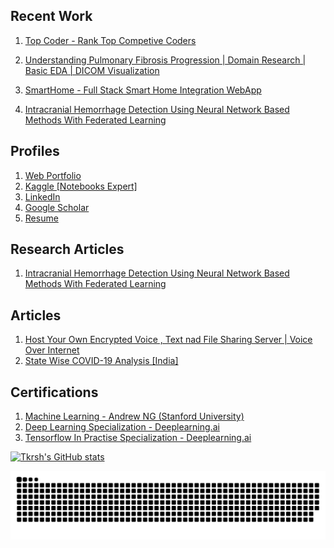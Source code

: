 ## Recent Work

1) [Top Coder - Rank Top Competive Coders](https://topcoder.tkrsh.com/)

2) [Understanding Pulmonary Fibrosis Progression | Domain Research | Basic EDA | DICOM Visualization ](https://www.kaggle.com/tkrsh09/domain-research-basic-eda-dicom-visualization)
3) [SmartHome - Full Stack Smart Home Integration WebApp](https://smarthomes.tkrsh.com)
4) [Intracranial Hemorrhage Detection Using Neural Network Based Methods With Federated Learning](https://hemorrhage.tkrsh.com/)

## Profiles

1) [Web Portfolio](https://www.tkrsh.com)       
2) [Kaggle [Notebooks Expert]](https://www.kaggle.com/tkrsh09)
3) [LinkedIn](https://www.linkedin.com/in/utkarsh-srivastava-tkrsh/)     
4) [Google Scholar](https://scholar.google.com/citations?user=tjpx5GIAAAAJ&hl=en)
5) [Resume](https://drive.google.com/file/d/1Jj7qEsqXUc9x0lD8vr0xQvYNAVkk5CX0/view?usp=sharing)

## Research Articles   

 1) [Intracranial Hemorrhage Detection Using Neural Network Based Methods With Federated Learning](https://arxiv.org/abs/2005.08644)

## Articles

 1) [Host Your Own Encrypted Voice , Text nad File Sharing Server | Voice Over Internet](https://medium.com/@tkrsh.srv.09/host-your-own-encrypted-voice-text-server-voice-over-internet-2a6eba512ff2)
 2) [State Wise COVID-19 Analysis [India]](https://www.linkedin.com/pulse/state-wise-covid-19-daily-cases-analysis-india-chandra-srivastava/)

 
 
## Certifications 

 
 1) [Machine Learning - Andrew NG (Stanford University)](https://coursera.org/share/4587ec1bd1e05a5a5c52152813ef2908)
 2) [Deep Learning Specialization - Deeplearning.ai](https://coursera.org/share/a462a35952ad2bd5ffe805752a4ed812)
 3) [Tensorflow In Practise Specialization - Deeplearning.ai](https://coursera.org/share/07f6a14171e7324b4d289f92ec39ba7a)
  
[![Tkrsh's GitHub stats](https://github-readme-stats.vercel.app/api?username=tkrsh)](https://github.com/anuraghazra/github-readme-stats)

  
 ![svg](github-user-contribution.svg)
